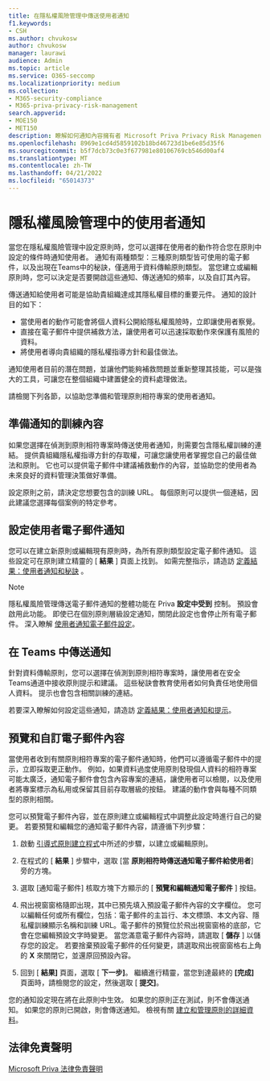 ```yaml
---
title: 在隱私權風險管理中傳送使用者通知
f1.keywords:
- CSH
ms.author: chvukosw
author: chvukosw
manager: laurawi
audience: Admin
ms.topic: article
ms.service: O365-seccomp
ms.localizationpriority: medium
ms.collection:
- M365-security-compliance
- M365-priva-privacy-risk-management
search.appverid:
- MOE150
- MET150
description: 瞭解如何通知內容擁有者 Microsoft Priva Privacy Risk Management 找到的原則相符專案，以及如何使用這些電子郵件通知來補救問題。
ms.openlocfilehash: 8969e1cd4d5859102b18bd46723d1be6e85d35f6
ms.sourcegitcommit: b5f7dcb73c0e3f677981e80106769cb546d00af4
ms.translationtype: MT
ms.contentlocale: zh-TW
ms.lasthandoff: 04/21/2022
ms.locfileid: "65014373"
---
```

# <a name="user-notifications-in-privacy-risk-management"></a>隱私權風險管理中的使用者通知

當您在隱私權風險管理中設定原則時，您可以選擇在使用者的動作符合您在原則中設定的條件時通知使用者。 通知有兩種類型：三種原則類型皆可使用的電子郵件，以及出現在Teams中的秘訣，僅適用于資料傳輸原則類型。 當您建立或編輯原則時，您可以決定是否要開啟這些通知、傳送通知的頻率，以及自訂其內容。

傳送通知給使用者可能是協助貴組織達成其隱私權目標的重要元件。 通知的設計目的如下：

- 當使用者的動作可能會將個人資料公開給隱私權風險時，立即讓使用者察覺。
- 直接在電子郵件中提供補救方法，讓使用者可以迅速採取動作來保護有風險的資料。
- 將使用者導向貴組織的隱私權指導方針和最佳做法。

通知使用者目前的潛在問題，並讓他們能夠補救問題並重新整理其技能，可以是強大的工具，可讓您在整個組織中建置健全的資料處理做法。

請檢閱下列各節，以協助您準備和管理原則相符專案的使用者通知。

## <a name="prepare-training-content-for-notifications"></a>準備通知的訓練內容

如果您選擇在偵測到原則相符專案時傳送使用者通知，則需要包含隱私權訓練的連結。 提供貴組織隱私權指導方針的存取權，可讓您讓使用者掌握您自己的最佳做法和原則。 它也可以提供電子郵件中建議補救動作的內容，並協助您的使用者為未來良好的資料管理決策做好準備。

設定原則之前，請決定您想要包含的訓練 URL。 每個原則可以提供一個連結，因此建議您選擇每個案例的特定參考。

## <a name="set-user-email-notifications"></a>設定使用者電子郵件通知

您可以在建立新原則或編輯現有原則時，為所有原則類型設定電子郵件通知。 這些設定可在原則建立精靈的 [ **結果** ] 頁面上找到。 如需完整指示，請造訪 [定義結果：使用者通知和秘訣](risk-management-policies.md#define-outcomes-user-email-notifications-and-tips) 。

> [!NOTE]
> 隱私權風險管理傳送電子郵件通知的整體功能在 Priva **設定中受到** 控制。 預設會啟用此功能。 即使已在個別原則層級設定通知，關閉此設定也會停止所有電子郵件。 深入瞭解 [使用者通知電子郵件設定](priva-settings.md#user-notification-emails)。

## <a name="send-notifications-in-teams"></a>在 Teams 中傳送通知

針對資料傳輸原則，您可以選擇在偵測到原則相符專案時，讓使用者在安全Teams通道中接收原則提示和建議。 這些秘訣會教育使用者如何負責任地使用個人資料。 提示也會包含相關訓練的連結。

若要深入瞭解如何設定這些通知，請造訪 [定義結果：使用者通知和提示](risk-management-policies.md#define-outcomes-user-email-notifications-and-tips)。

## <a name="preview-and-customize-email-content"></a>預覽和自訂電子郵件內容

當使用者收到有關原則相符專案的電子郵件通知時，他們可以遵循電子郵件中的提示，立即採取更正動作。 例如，如果資料過度使用原則發現個人資料的相符專案可能太廣泛，通知電子郵件會包含內容專案的連結，讓使用者可以檢閱，以及使用者將專案標示為私用或保留其目前存取層級的按鈕。 建議的動作會與每種不同類型的原則相關。

您可以預覽電子郵件內容，並在原則建立或編輯程式中調整此設定時進行自己的變更。 若要預覽和編輯您的通知電子郵件內容，請遵循下列步驟：

1. 啟動 [引導式原則建立程式](risk-management-policies.md#custom-setup-guided-process-to-choose-all-settings)中所述的步驟，以建立或編輯原則。

2. 在程式的 [ **結果** ] 步驟中，選取 [當 **原則相符時傳送通知電子郵件給使用者**] 旁的方塊。

3. 選取 [通知電子郵件] 核取方塊下方顯示的 [ **預覽和編輯通知電子郵件** ] 按鈕。

4. 飛出視窗窗格隨即出現，其中已預先填入預設電子郵件內容的文字欄位。 您可以編輯任何或所有欄位，包括：電子郵件的主旨行、本文標頭、本文內容、隱私權訓練顯示名稱和訓練 URL。電子郵件的預覽位於飛出視窗窗格的底部，它會在您編輯預設文字時變更。 當您滿意電子郵件內容時，請選取 [ **儲存** ] 以儲存您的設定。 若要捨棄預設電子郵件的任何變更，請選取飛出視窗窗格右上角的 **X** 來關閉它，並還原回預設內容。

5. 回到 [ **結果]** 頁面，選取 [ **下一步]**。 繼續進行精靈，當您到達最終的 **[完成]** 頁面時，請檢閱您的設定，然後選取 [ **提交]**。

您的通知設定現在將在此原則中生效。 如果您的原則正在測試，則不會傳送通知。 如果您的原則已開啟，則會傳送通知。 檢視有關 [建立和管理原則的詳細資料](risk-management-policies.md)。


## <a name="legal-disclaimer"></a>法律免責聲明

[Microsoft Priva 法律免責聲明](priva-disclaimer.md)

